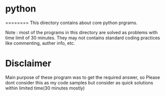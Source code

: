 # python
========
This directory contains about core python prgrams.


Note : most of the programs in this directory are solved as problems with time limit of 30 minutes.
They may not contains standard coding practices like commenting, auther info, etc.

Disclaimer
==========
Main purpose of these program was to get the required answer, so Please dont consider this as my code samples
but consider as quick solutions within limited time(30 minutes mostly)

